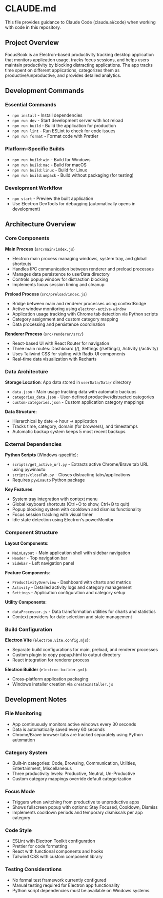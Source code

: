 # CLAUDE.md

This file provides guidance to Claude Code (claude.ai/code) when working with code in this repository.

## Project Overview

FocusBook is an Electron-based productivity tracking desktop application that monitors application usage, tracks focus sessions, and helps users maintain productivity by blocking distracting applications. The app tracks time spent on different applications, categorizes them as productive/unproductive, and provides detailed analytics.

## Development Commands

### Essential Commands

- `npm install` - Install dependencies
- `npm run dev` - Start development server with hot reload
- `npm run build` - Build the application for production
- `npm run lint` - Run ESLint to check for code issues
- `npm run format` - Format code with Prettier

### Platform-Specific Builds

- `npm run build:win` - Build for Windows
- `npm run build:mac` - Build for macOS
- `npm run build:linux` - Build for Linux
- `npm run build:unpack` - Build without packaging (for testing)

### Development Workflow

- `npm start` - Preview the built application
- Use Electron DevTools for debugging (automatically opens in development)

## Architecture Overview

### Core Components

**Main Process** (`src/main/index.js`)

- Electron main process managing windows, system tray, and global shortcuts
- Handles IPC communication between renderer and preload processes
- Manages data persistence to userData directory
- Controls popup window for distraction blocking
- Implements focus session timing and cleanup

**Preload Process** (`src/preload/index.js`)

- Bridge between main and renderer processes using contextBridge
- Active window monitoring using `electron-active-window`
- Application usage tracking with Chrome tab detection via Python scripts
- Category assignment and custom category mapping
- Data processing and persistence coordination

**Renderer Process** (`src/renderer/src/`)

- React-based UI with React Router for navigation
- Three main routes: Dashboard (/), Settings (/settings), Activity (/activity)
- Uses Tailwind CSS for styling with Radix UI components
- Real-time data visualization with Recharts

### Data Architecture

**Storage Location**: App data stored in `userData/Data/` directory

- `data.json` - Main usage tracking data with automatic backups
- `categories_data.json` - User-defined productive/distracted categories
- `custom-categories.json` - Custom application category mappings

**Data Structure**:

- Hierarchical by date → hour → application
- Tracks time, category, domain (for browsers), and timestamps
- Automatic backup system keeps 5 most recent backups

### External Dependencies

**Python Scripts** (Windows-specific):

- `scripts/get_active_url.py` - Extracts active Chrome/Brave tab URL using pywinauto
- `scripts/closeTab.py` - Closes distracting tabs/applications
- Requires `pywinauto` Python package

**Key Features**:

- System tray integration with context menu
- Global keyboard shortcuts (Ctrl+O to show, Ctrl+Q to quit)
- Popup blocking system with cooldown and dismiss functionality
- Focus session tracking with visual timer
- Idle state detection using Electron's powerMonitor

### Component Structure

**Layout Components**:

- `MainLayout` - Main application shell with sidebar navigation
- `Header` - Top navigation bar
- `Sidebar` - Left navigation panel

**Feature Components**:

- `ProductivityOverview` - Dashboard with charts and metrics
- `Activity` - Detailed activity logs and category management
- `Settings` - Application configuration and category setup

**Utility Components**:

- `dataProcessor.js` - Data transformation utilities for charts and statistics
- Context providers for date selection and state management

### Build Configuration

**Electron Vite** (`electron.vite.config.mjs`):

- Separate build configurations for main, preload, and renderer processes
- Custom plugin to copy popup.html to output directory
- React integration for renderer process

**Electron Builder** (`electron-builder.yml`):

- Cross-platform application packaging
- Windows installer creation via `createInstaller.js`

## Development Notes

### File Monitoring

- App continuously monitors active windows every 30 seconds
- Data is automatically saved every 60 seconds
- Chrome/Brave browser tabs are tracked separately using Python automation

### Category System

- Built-in categories: Code, Browsing, Communication, Utilities, Entertainment, Miscellaneous
- Three productivity levels: Productive, Neutral, Un-Productive
- Custom category mappings override default categorization

### Focus Mode

- Triggers when switching from productive to unproductive apps
- Shows fullscreen popup with options: Stay Focused, Cooldown, Dismiss
- Implements cooldown periods and temporary dismissals per app category

### Code Style

- ESLint with Electron Toolkit configuration
- Prettier for code formatting
- React with functional components and hooks
- Tailwind CSS with custom component library

### Testing Considerations

- No formal test framework currently configured
- Manual testing required for Electron app functionality
- Python script dependencies must be available on Windows systems

